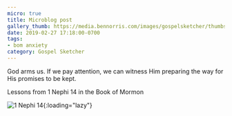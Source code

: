 ```yaml
---
micro: true
title: Microblog post
gallery_thumb: https://media.bennorris.com/images/gospelsketcher/thumbs/1-nephi-14.jpg
date: 2019-02-27 17:18:00-0700
tags:
- bom anxiety
category: Gospel Sketcher
---
```


God arms us. If we pay attention, we can witness Him preparing the way for His promises to be kept.

Lessons from 1 Nephi 14 in the Book of Mormon

![1 Nephi 14](https://media.bennorris.com/images/gospelsketcher/bom-anxiety-study/1-nephi-14.jpg){:loading="lazy"}